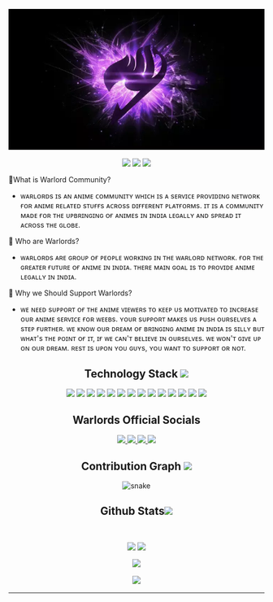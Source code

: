 <p align="center">
 
</p align="center">
<img src="https://github.com/warlordsnet/warlordsnet/blob/main/img/warlordsbg.webp" />

<p align="center">
 
 <img src="https://badges.pufler.dev/visits/warlordsnet/warlordsnet"/> 
 <!-- <img src="https://badges.pufler.dev/years/warlordsnet"/> -->
 <img src="https://badges.pufler.dev/repos/warlordsnet"/>
 <img src="https://badges.pufler.dev/commits/monthly/warlordsnet" />

</p>

<p align="center">
  
  🔰What is Warlord Community?     
   - ᴡᴀʀʟᴏʀᴅs ɪs ᴀɴ ᴀɴɪᴍᴇ ᴄᴏᴍᴍᴜɴɪᴛʏ ᴡʜɪᴄʜ ɪs ᴀ sᴇʀᴠɪᴄᴇ ᴘʀᴏᴠɪᴅɪɴɢ ɴᴇᴛᴡᴏʀᴋ ғᴏʀ ᴀɴɪᴍᴇ ʀᴇʟᴀᴛᴇᴅ sᴛᴜғғs ᴀᴄʀᴏss ᴅɪғғᴇʀᴇɴᴛ ᴘʟᴀᴛғᴏʀᴍs. ɪᴛ ɪs ᴀ ᴄᴏᴍᴍᴜɴɪᴛʏ ᴍᴀᴅᴇ ғᴏʀ ᴛʜᴇ ᴜᴘʙʀɪɴɢɪɴɢ ᴏғ ᴀɴɪᴍᴇs ɪɴ ɪɴᴅɪᴀ ʟᴇɢᴀʟʟʏ ᴀɴᴅ sᴘʀᴇᴀᴅ ɪᴛ ᴀᴄʀᴏss ᴛʜᴇ ɢʟᴏʙᴇ.


🔰 Who are Warlords? 
 - ᴡᴀʀʟᴏʀᴅs ᴀʀᴇ ɢʀᴏᴜᴘ ᴏғ ᴘᴇᴏᴘʟᴇ ᴡᴏʀᴋɪɴɢ ɪɴ ᴛʜᴇ ᴡᴀʀʟᴏʀᴅ ɴᴇᴛᴡᴏʀᴋ. ғᴏʀ ᴛʜᴇ ɢʀᴇᴀᴛᴇʀ ғᴜᴛᴜʀᴇ ᴏғ ᴀɴɪᴍᴇ ɪɴ ɪɴᴅɪᴀ. ᴛʜᴇʀᴇ ᴍᴀɪɴ ɢᴏᴀʟ ɪs ᴛᴏ ᴘʀᴏᴠɪᴅᴇ ᴀɴɪᴍᴇ ʟᴇɢᴀʟʟʏ ɪɴ ɪɴᴅɪᴀ.


🔰 Why we Should Support Warlords?
 - ᴡᴇ ɴᴇᴇᴅ sᴜᴘᴘᴏʀᴛ ᴏғ ᴛʜᴇ ᴀɴɪᴍᴇ ᴠɪᴇᴡᴇʀs ᴛᴏ ᴋᴇᴇᴘ ᴜs ᴍᴏᴛɪᴠᴀᴛᴇᴅ ᴛᴏ ɪɴᴄʀᴇᴀsᴇ ᴏᴜʀ ᴀɴɪᴍᴇ sᴇʀᴠɪᴄᴇ ғᴏʀ ᴡᴇᴇʙs.  ʏᴏᴜʀ sᴜᴘᴘᴏʀᴛ ᴍᴀᴋᴇs ᴜs ᴘᴜsʜ ᴏᴜʀsᴇʟᴠᴇs ᴀ sᴛᴇᴘ ғᴜʀᴛʜᴇʀ. ᴡᴇ ᴋɴᴏᴡ ᴏᴜʀ ᴅʀᴇᴀᴍ ᴏғ ʙʀɪɴɢɪɴɢ ᴀɴɪᴍᴇ ɪɴ ɪɴᴅɪᴀ ɪs sɪʟʟʏ ʙᴜᴛ ᴡʜᴀᴛ's ᴛʜᴇ ᴘᴏɪɴᴛ ᴏғ ɪᴛ, ɪғ ᴡᴇ ᴄᴀɴ'ᴛ ʙᴇʟɪᴇᴠᴇ ɪɴ ᴏᴜʀsᴇʟᴠᴇs. ᴡᴇ ᴡᴏɴ'ᴛ ɢɪᴠᴇ ᴜᴘ ᴏɴ ᴏᴜʀ ᴅʀᴇᴀᴍ. ʀᴇsᴛ ɪs ᴜᴘᴏɴ ʏᴏᴜ ɢᴜʏs, ʏᴏᴜ ᴡᴀɴᴛ ᴛᴏ sᴜᴘᴘᴏʀᴛ ᴏʀ ɴᴏᴛ.
</p>  

<h2 align="center">Technology Stack <img src="https://github.com/warlordsnet/warlordsnet/blob/main/images/laptop.gif" width="50"></h2>

<p align="center">
<img src="https://img.shields.io/badge/-java-black?style=flat-square&logo=java"/>
<img src="https://img.shields.io/badge/-JavaScript-black?style=flat-square&logo=javascript"/>
<img src="https://img.shields.io/badge/-HTML5-black?style=flat-square&logo=html5&logoColor=white"/>
<img src="https://img.shields.io/badge/-CSS3-black?style=flat-square&logo=css3"/>
<img src="https://img.shields.io/badge/-Bootstrap-black?style=flat-square&logo=bootstrap"/>
<img src="https://img.shields.io/badge/-Nodejs-black?style=flat-square&logo=Node.js"/>
<img src="https://img.shields.io/badge/-React-black?style=flat-square&logo=react"/>
<img src="https://img.shields.io/badge/-Next-black?style=flat-square&logo=next"/>
<img src="https://img.shields.io/badge/-Hugo-black?style=flat-square&logo=hugo"/>
<img src="https://img.shields.io/badge/-Jkeyll-black?style=flat-square&logo=jkeyll"/>
<img src="https://img.shields.io/badge/-Blogger-black?style=flat-square&logo=blogger"/>
<img src="https://img.shields.io/badge/-Wordpress-black?style=flat-square&logo=wordpress"/>
<img src="https://img.shields.io/badge/-MySQL-black?style=flat-square&logo=mysql"/>
<img src="https://img.shields.io/badge/-python-black?style=flat-square&logo=python"/>
</p>

<h2 align="center">Warlords Official Socials</h2>

<p align="center">
  
<!-- <img src="https://img.shields.io/badge/-warlordsnet-purple?style=flat-square&logo=instagram&logoColor=white&link=https://www.instagram.com/pinkdogg307/"/> -->
<a href="https://www.telegram.me/teamwarlords">
 <img src="https://img.shields.io/badge/-warlordsnet-purple?style=flat-square&logo=telegram&logoColor=white&link=https://www.telegram.me/teamwarlords"/>
</a>
<a href="https://www.instagram.com/izumi_weebx/">
 <img src="https://img.shields.io/badge/-warlordsnet-purple?style=flat-square&logo=instagram&logoColor=white&link=https://www.instagram.com/izumi_weebx/"/>
</a>
 <a href="https://discord.gg/5CKXAUxhXB">
 <img src="https://img.shields.io/badge/-warlordsnet-purple?style=flat-square&logo=discordlogoColor=white&link=https://discord.gg/5CKXAUxhXB"/>
</a>
 <a href="https://twitter.com/AayushSatish">
 <img src="https://img.shields.io/badge/-warlordsnet-purple?style=flat-square&logo=twitter&logoColor=white&link=https://twitter.com/AayushSatish"/>
</a>
</p>


<h2 align="center">
 Contribution Graph <img src="https://media.giphy.com/media/xUA7aZeLE2e0P7Znz2/giphy.gif" width="50">
</h2>
<p align="center">
  <img src="https://github.com/warlordsnet/warlordsnet/raw/output/github-contribution-grid-snake.svg" alt="snake"></center>
</p>

<h2 align="center">
 Github Stats<img src="https://media.giphy.com/media/VgCDAzcKvsR6OM0uWg/giphy.gif" width="50">
</h2>
 
<br>

<p align = "center">
  <img  src = "https://github-readme-stats.vercel.app/api?username=warlordsnet&show_icons=true&theme=radical&line_height=27">
  <img src = "https://github-readme-stats.vercel.app/api/top-langs/?username=warlordsnet&hide=html,css,java,shaderlab,kotlin,hlsl&theme=radical">
</p>

<p align = "center">
 <img  src="https://github-readme-streak-stats.herokuapp.com/?user=warlordsnet&show_icons=true&locale=en&layout=compact&theme=radical&line_height=0" />
</p> 

<p align = "center">
 <img src="https://activity-graph.herokuapp.com/graph?username=warlordsnet&theme=redical">
</p> 
<hr>

<!---
warlordsnet/warlordsnet is a ✨ special ✨ repository because its `README.md` (this file) appears on your GitHub profile.
You can click the Preview link to take a look at your changes.
--->
